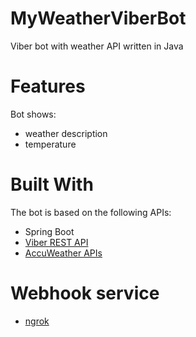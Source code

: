 # MyWeatherViberBot
Viber bot with weather API written in Java
# Features 
Bot shows:
* weather description
* temperature
# Built With
The bot is based on the following APIs:
* Spring Boot
* [Viber REST API](https://developers.viber.com/docs/api/rest-bot-api/)
* [AccuWeather APIs](https://developer.accuweather.com/apis)
# Webhook service
* [ngrok](https://ngrok.com/)


